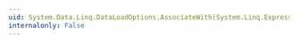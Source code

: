 ```yaml
---
uid: System.Data.Linq.DataLoadOptions.AssociateWith(System.Linq.Expressions.LambdaExpression)
internalonly: False
---
```

